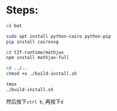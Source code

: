 # Steps:

```sh
cd bot

sudo apt install python-cairo python-pip
pip install cairosvg

cd t2f-runtime/mathjax
npm install mathjax-full

cd ../..
chmod +x ./build-install.sh

tmux
./build-install.sh
```

然后按下`ctrl b`, 再按下`d`
